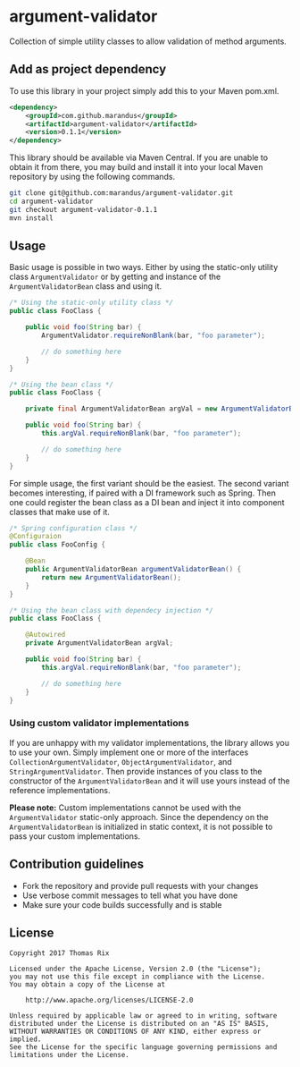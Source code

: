 # argument-validator

Collection of simple utility classes to allow validation of method arguments.

## Add as project dependency

To use this library in your project simply add this to your Maven pom.xml.

```xml
<dependency>
    <groupId>com.github.marandus</groupId>
    <artifactId>argument-validator</artifactId>
    <version>0.1.1</version>
</dependency>
```

This library should be available via Maven Central. If you are unable to obtain it from there,
you may build and install it into your local Maven repository by using the following commands.

```bash
git clone git@github.com:marandus/argument-validator.git
cd argument-validator
git checkout argument-validator-0.1.1
mvn install
```

## Usage

Basic usage is possible in two ways. Either by using the static-only utility class
`ArgumentValidator` or by getting and instance of the `ArgumentValidatorBean` class and using it.

```java
/* Using the static-only utility class */
public class FooClass {

    public void foo(String bar) {
        ArgumentValidator.requireNonBlank(bar, "foo parameter");

        // do something here
    }
}

/* Using the bean class */
public class FooClass {

    private final ArgumentValidatorBean argVal = new ArgumentValidatorBean();

    public void foo(String bar) {
        this.argVal.requireNonBlank(bar, "foo parameter");

        // do something here
    }
}
```

For simple usage, the first variant should be the easiest. The second variant becomes interesting,
if paired with a DI framework such as Spring. Then one could register the bean class as a DI bean
and inject it into component classes that make use of it.

```java
/* Spring configuration class */
@Configuraion
public class FooConfig {

    @Bean
    public ArgumentValidatorBean argumentValidatorBean() {
        return new ArgumentValidatorBean();
    }
}

/* Using the bean class with dependecy injection */
public class FooClass {

    @Autowired
    private ArgumentValidatorBean argVal;

    public void foo(String bar) {
        this.argVal.requireNonBlank(bar, "foo parameter");

        // do something here
    }
}
```

### Using custom validator implementations

If you are unhappy with my validator implementations, the library allows you to use your own. Simply
implement one or more of the interfaces `CollectionArgumentValidator`, `ObjectArgumentValidator`,
and `StringArgumentValidator`. Then provide instances of you class to the constructor of the
`ArgumentValidatorBean` and it will use yours instead of the reference implementations.

**Please note:** Custom implementations cannot be used with the `ArgumentValidator` static-only
approach. Since the dependency on the `ArgumentValidatorBean` is initialized in static context, it
is not possible to pass your custom implementations.

## Contribution guidelines

* Fork the repository and provide pull requests with your changes
* Use verbose commit messages to tell what you have done
* Make sure your code builds successfully and is stable

## License

    Copyright 2017 Thomas Rix

    Licensed under the Apache License, Version 2.0 (the "License");
    you may not use this file except in compliance with the License.
    You may obtain a copy of the License at

        http://www.apache.org/licenses/LICENSE-2.0

    Unless required by applicable law or agreed to in writing, software
    distributed under the License is distributed on an "AS IS" BASIS,
    WITHOUT WARRANTIES OR CONDITIONS OF ANY KIND, either express or implied.
    See the License for the specific language governing permissions and
    limitations under the License.